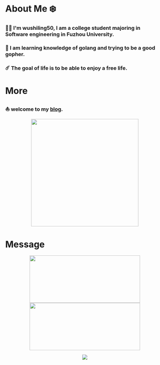 # About Me ❄️
### <div align="left"> 👨‍💻 I'm wushiling50, I am a college student majoring in Software engineering in Fuzhou University.</div> 
### <div align="left"> 🌱 I am learning knowledge of golang and trying to be a good gopher. </div>
### <div align="left"> ☄️ The goal of life is to be able to enjoy a free life. </div>

# More
### <div align="left"> ⛵ welcome to my [blog](https://wushiling50.github.io/). </div>
<a href="https://github.com/wushiling50">

<div align="center">
 <img src="https://i.imgur.com/kdKhgx6.gif" width="340px" align="center">
</div>  
</a>

# Message
<div align="center">  
<img width="350px" height="150px" src="https://github-readme-stats.vercel.app/api?username=wushiling50&theme=vue-dark&count_private=true&show_icons=true">
<img width="350px" height="150px" src="https://github-readme-stats.vercel.app/api/top-langs/?username=wushiling50&theme=vue-dark&layout=compact">
</div>  

</a>
 <p align="center">
    <img src="https://github-profile-trophy.vercel.app/?username=wushiling50&column=7&theme=onedark"/>
  </p>
</a>


